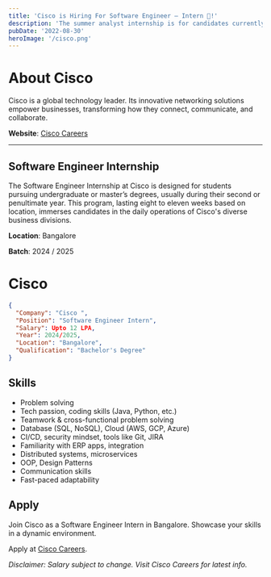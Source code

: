 ```yaml
---
title: 'Cisco is Hiring For Software Engineer – Intern 🤩!'
description: 'The summer analyst internship is for candidates currently pursuing an undergraduate/master’s degree and is usually undertaken during the second...'
pubDate: '2022-08-30'
heroImage: '/cisco.png'
---
```



# About Cisco
Cisco is a global technology leader. Its innovative networking solutions empower businesses, transforming how they connect, communicate, and collaborate.

**Website**: [Cisco Careers](https://jobs.cisco.com/jobs/ProjectDetail/Software-Engineer-Internal-Applications-Intern-India-UHR/1404509)


---

## Software Engineer Internship
The Software Engineer Internship at Cisco is designed for students pursuing undergraduate or master’s degrees, usually during their second or penultimate year. This program, lasting eight to eleven weeks based on location, immerses candidates in the daily operations of Cisco's diverse business divisions.

**Location**: Bangalore

**Batch**: 2024 / 2025
# Cisco
```json
{
  "Company": "Cisco ",
  "Position": "Software Engineer Intern",
  "Salary": Upto 12 LPA,
  "Year": 2024/2025,
  "Location": "Bangalore",
  "Qualification": "Bachelor's Degree"
}
```

## Skills

- Problem solving
- Tech passion, coding skills (Java, Python, etc.)
- Teamwork & cross-functional problem solving
- Database (SQL, NoSQL), Cloud (AWS, GCP, Azure)
- CI/CD, security mindset, tools like Git, JIRA
- Familiarity with ERP apps, integration
- Distributed systems, microservices
- OOP, Design Patterns
- Communication skills
- Fast-paced adaptability

## Apply

Join Cisco as a Software Engineer Intern in Bangalore. Showcase your skills in a dynamic environment.

Apply at [Cisco Careers](https://jobs.cisco.com/jobs/ProjectDetail/Software-Engineer-Internal-Applications-Intern-India-UHR/1404509).

*Disclaimer: Salary subject to change. Visit Cisco Careers for latest info.*